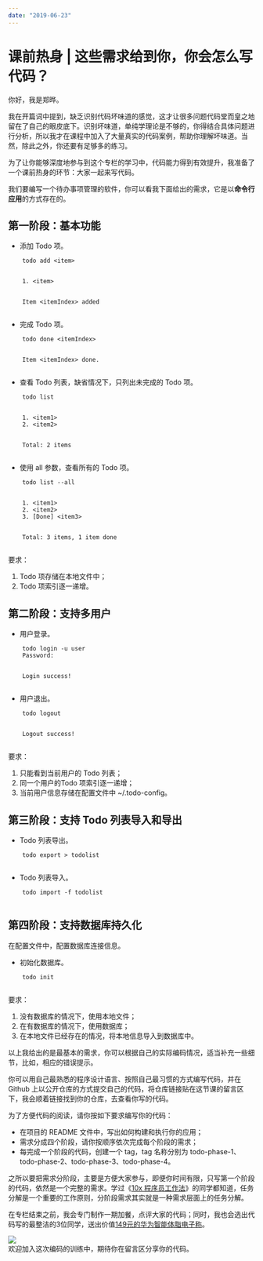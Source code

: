 ```yaml
---
date: "2019-06-23"
---  
```

      
# 课前热身 | 这些需求给到你，你会怎么写代码？
你好，我是郑晔。

我在开篇词中提到，缺乏识别代码坏味道的感觉，这才让很多问题代码堂而皇之地留在了自己的眼皮底下。识别坏味道，单纯学理论是不够的，你得结合具体问题进行分析，所以我才在课程中加入了大量真实的代码案例，帮助你理解坏味道。当然，除此之外，你还要有足够多的练习。

为了让你能够深度地参与到这个专栏的学习中，代码能力得到有效提升，我准备了一个课前热身的环节：大家一起来写代码。

我们要编写一个待办事项管理的软件，你可以看我下面给出的需求，它是以**命令行应用**的方式存在的。

## 第一阶段：基本功能

 *    添加 Todo 项。

```
    todo add <item>
    
    
    1. <item>
    
    
    Item <itemIndex> added
    

```

 *    完成 Todo 项。

```
    todo done <itemIndex>
    
    
    Item <itemIndex> done.
    

```

 *    查看 Todo 列表，缺省情况下，只列出未完成的 Todo 项。

```
    todo list
    
    
    1. <item1>
    2. <item2>
    
    
    Total: 2 items
    

```

 *    使用 all 参数，查看所有的 Todo 项。

```
    todo list --all
    
    
    1. <item1>
    2. <item2>
    3. [Done] <item3>
    
    
    Total: 3 items, 1 item done
    

```

要求：

1.  Todo 项存储在本地文件中；
2.  Todo 项索引逐一递增。

## 第二阶段：支持多用户

 *    用户登录。

```
    todo login -u user
    Password: 
    
    
    Login success!
    

```

 *    用户退出。

```
    todo logout
    
    
    Logout success!
    

```

要求：

1.  只能看到当前用户的 Todo 列表；
2.  同一个用户的Todo 项索引逐一递增；
3.  当前用户信息存储在配置文件中 \~/.todo-config。

## 第三阶段：支持 Todo 列表导入和导出

<!-- [[[read_end]]] -->

 *    Todo 列表导出。

```
    todo export > todolist
    

```

 *    Todo 列表导入。

```
    todo import -f todolist
    

```

## 第四阶段：支持数据库持久化

在配置文件中，配置数据库连接信息。

 *    初始化数据库。

```
    todo init
    

```

要求：

1.  没有数据库的情况下，使用本地文件；
2.  在有数据库的情况下，使用数据库；
3.  在本地文件已经存在的情况，将本地信息导入到数据库中。

以上我给出的是最基本的需求，你可以根据自己的实际编码情况，适当补充一些细节，比如，相应的错误提示。

你可以用自己最熟悉的程序设计语言、按照自己最习惯的方式编写代码，并在 Github 上以公开仓库的方式提交自己的代码，将仓库链接贴在这节课的留言区下，我会顺着链接找到你的仓库，去查看你写的代码。

为了方便代码的阅读，请你按如下要求编写你的代码：

* 在项目的 README 文件中，写出如何构建和执行你的应用；
* 需求分成四个阶段，请你按顺序依次完成每个阶段的需求；
* 每完成一个阶段的代码，创建一个 tag，tag 名称分别为 todo-phase-1、todo-phase-2、todo-phase-3、todo-phase-4。

之所以要把需求分阶段，主要是方便大家参与，即便你时间有限，只写第一个阶段的代码，依然是一个完整的需求。学过《[10x 程序员工作法](https://time.geekbang.org/column/intro/100022301)》的同学都知道，任务分解是一个重要的工作原则，分阶段需求其实就是一种需求层面上的任务分解。

在专栏结束之前，我会专门制作一期加餐，点评大家的代码；同时，我也会选出代码写的最整洁的3位同学，送出价值[149元的华为智能体脂电子称](https://shop18793264.m.youzan.com/wscgoods/detail/360fd7mtqj71k?banner_id=ag.18601096~goods.2~106~aKZdZHmE&alg_id=0&reft=1608863554063_1608863999769&spm=f.69794282_ag.18601096)。

![](/images/代码之丑/01.开篇词/resourceimage5d6b5d6600a2769c6924d732d80eb365206b.jpg)  
欢迎加入这次编码的训练中，期待你在留言区分享你的代码。